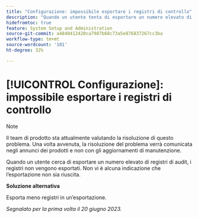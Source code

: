```yaml
---
title: "Configurazione: impossibile esportare i registri di controllo"
description: "Quando un utente tenta di esportare un numero elevato di registri di controllo, l’esportazione non viene eseguita. Non vi è alcuna indicazione che l’esportazione non sia riuscita."
hidefromtoc: true
feature: System Setup and Administration
source-git-commit: a4840412420ca7987b68c73a5e876837267cc3ba
workflow-type: tm+mt
source-wordcount: '101'
ht-degree: 32%

---
```



# [!UICONTROL Configurazione]: impossibile esportare i registri di controllo

>[!NOTE]
>
>Il team di prodotto sta attualmente valutando la risoluzione di questo problema. Una volta avvenuta, la risoluzione del problema verrà comunicata negli annunci dei prodotti e non con gli aggiornamenti di manutenzione.

Quando un utente cerca di esportare un numero elevato di registri di audit, i registri non vengono esportati. Non vi è alcuna indicazione che l’esportazione non sia riuscita.

**Soluzione alternativa**

Esporta meno registri in un’esportazione.

_Segnalato per la prima volta il 20 giugno 2023._
